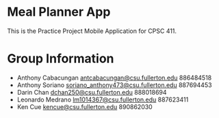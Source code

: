 # Meal Planner App

This is the Practice Project Mobile Application for CPSC 411.

# Group Information

* Anthony Cabacungan <antcabacungan@csu.fullerton.edu> 886484518
* Anthony Soriano <soriano_anthony473@csu.fullerton.edu> 887694453
* Darin Chan <dchan250@csu.fullerton.edu> 888018694
* Leonardo Medrano <lm1014367@csu.fullerton.edu> 887623411
* Ken Cue <kencue@csu.fullerton.edu> 890862030
